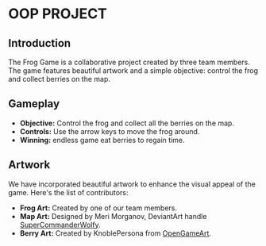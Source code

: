 # OOP PROJECT
## Introduction

The Frog Game is a collaborative project created by three team members. The game features beautiful artwork and a simple objective: control the frog and collect berries on the map.

## Gameplay

- **Objective:** Control the frog and collect all the berries on the map.
- **Controls:** Use the arrow keys to move the frog around.
- **Winning:** endless game eat berries to regain time.

## Artwork

We have incorporated beautiful artwork to enhance the visual appeal of the game. Here's the list of contributors:

- **Frog Art:** Created by one of our team members.
- **Map Art:** Designed by Meri Morganov, DeviantArt handle [SuperCommanderWolfy](https://www.deviantart.com/supercommanderwolfy).
- **Berry Art:** Created by KnoblePersona from [OpenGameArt](https://opengameart.org/users/knoblepersona).
